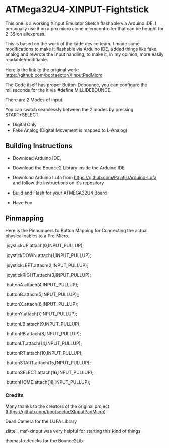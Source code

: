 # ATMega32U4-XINPUT-Fightstick
This one is a working Xinput Emulator Sketch flashable via Arduino IDE. I personally use it on a pro micro clone microcontroller that can be bought for 2-3$ on aliexpress. 

This is based on the work of the kade device team. 
I made some modifications to make it flashable via Arduino IDE, added things like fake analog and rewrote the input handling, to make it, in my opinion, more easily readable/modifiable.


Here is the link to the original work:
https://github.com/bootsector/XInputPadMicro

The Code itself has proper Button-Debounce, you can configure the miliseconds for the it via #define MILLIDEBOUNCE.

There are 2 Modes of input.

You can switch seamlessly between the 2 modes by pressing START+SELECT. 

- Digital Only
- Fake Analog (Digital Movement is mapped to L-Analog)

## Building Instructions

- Download Arduino IDE, 

- Download the Bounce2 Library inside the Arduino IDE
- Download Arduino Lufa from https://github.com/Palatis/Arduino-Lufa and follow the instructions on it's repository
- Build and Flash for your ATMEGA32U4 Board
- Have Fun

## Pinmapping

Here is the Pinnumbers to Button Mapping for Connecting the actual physical cables to a Pro Micro.

​    joystickUP.attach(0,INPUT_PULLUP);

​    joystickDOWN.attach(1,INPUT_PULLUP);

​    joystickLEFT.attach(2,INPUT_PULLUP);

​    joystickRIGHT.attach(3,INPUT_PULLUP);

​    buttonA.attach(4,INPUT_PULLUP);

​    buttonB.attach(5,INPUT_PULLUP);;

​    buttonX.attach(6,INPUT_PULLUP);

​    buttonY.attach(7,INPUT_PULLUP);

​    buttonLB.attach(9,INPUT_PULLUP);

​    buttonRB.attach(8,INPUT_PULLUP);

​    buttonLT.attach(14,INPUT_PULLUP);

​    buttonRT.attach(10,INPUT_PULLUP);

​    buttonSTART.attach(15,INPUT_PULLUP);

​    buttonSELECT.attach(16,INPUT_PULLUP);

​    buttonHOME.attach(18,INPUT_PULLUP);

### Credits

Many thanks to the creators of the original project (https://github.com/bootsector/XInputPadMicro)

Dean Camera for the LUFA Library

zlittell, msf-xinput was very helpful for starting this kind of things.

thomasfredericks for the Bounce2Lib.
